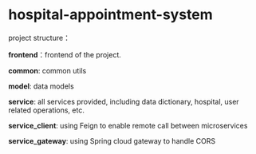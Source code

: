# hospital-appointment-system

project structure：

**frontend**：frontend of the project. 

**common**: common utils 

**model**: data models

**service**: all services provided, including data dictionary, hospital, user related operations, etc.

**service_client**: using Feign to enable remote call between microservices

**service_gateway**: using Spring cloud gateway to handle CORS



